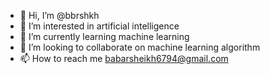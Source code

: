 - 👋 Hi, I’m @bbrshkh
- 👀 I’m interested in artificial intelligence
- 🌱 I’m currently learning machine learning
- 💞️ I’m looking to collaborate on machine learning algorithm
- 📫 How to reach me babarsheikh6794@gmail.com

<!---
bbrshkh/bbrshkh is a ✨ special ✨ repository because its `README.md` (this file) appears on your GitHub profile.
You can click the Preview link to take a look at your changes.
--->
